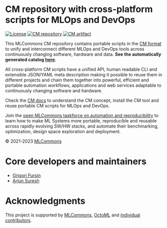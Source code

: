 # CM repository with cross-platform scripts for MLOps and DevOps

[![License](https://img.shields.io/badge/License-Apache%202.0-green)](https://github.com/mlcommons/ck/tree/master/cm)
[![CM repository](https://img.shields.io/badge/Collective%20Mind-compatible-blue)](https://github.com/mlcommons/ck)
[![CM artifact](https://img.shields.io/badge/Artifact-automated%20and%20reusable-blue)](https://github.com/mlcommons/ck)

This MLCommons CM repository contains portable scripts
in the [CM format](https://github.com/mlcommons/ck) to unify and interconnect 
different MLOps and DevOps tools across continuously changing software, hardware and data.
**See the automatically generated catalog [here](https://github.com/mlcommons/ck/blob/master/docs/list_of_scripts.md).**

All cross-platform СM scripts have a unified API, human readable CLI and extensible JSON/YAML meta description
making it possible to reuse them in different projects and chain them together 
into powerful, efficient and portable automation workflows, applications and web services
adaptable to continuously changing software and hardware.

Check the [CM docs](https://github.com/mlcommons/ck/tree/master/docs) to understand
the CM concept, install the CM tool and reuse portable CM scripts for MLOps and DevOps.

Join the [open MLCommons taskforce on automation and reproducibility](../docs/mlperf-education-workgroup.md) 
to learn how to make ML Systems more portable, reproducible and reusable 
across rapidly evolving SW/HW stacks, and automate their benchmarking, optimization, 
design space exploration and deployment.

&copy; 2021-2023 [MLCommons](https://mlcommons.org)

# Core developers and maintainers

* [Grigori Fursin](https://cKnowledge.org/gfursin)
* [Arjun Suresh](https://www.linkedin.com/in/arjunsuresh)

# Acknowledgments

This project is supported by [MLCommons](https://mlcommons.org), [OctoML](https://octoml.ai) 
and [individual contributors](https://github.com/mlcommons/ck/blob/master/CONTRIBUTING.md).


